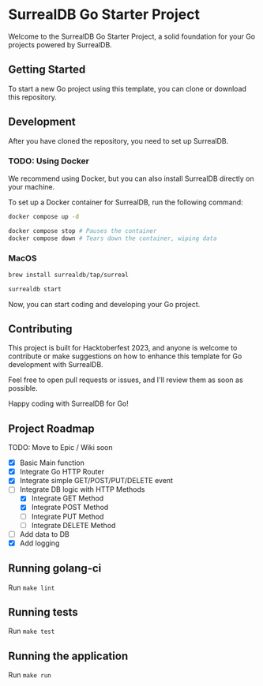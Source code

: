 # SurrealDB Go Starter Project
Welcome to the SurrealDB Go Starter Project, a solid foundation for your Go projects powered by SurrealDB.

## Getting Started
To start a new Go project using this template, you can clone or download this repository.

## Development
After you have cloned the repository, you need to set up SurrealDB. 

### TODO: Using Docker
We recommend using Docker, but you can also install SurrealDB directly on your machine.

To set up a Docker container for SurrealDB, run the following command:

```bash
docker compose up -d
```

```bash
docker compose stop # Pauses the container
docker compose down # Tears down the container, wiping data
```


### MacOS

```zsh
brew install surrealdb/tap/surreal
```

```zsh
surrealdb start
```

Now, you can start coding and developing your Go project.


## Contributing
This project is built for Hacktoberfest 2023, and anyone is welcome to contribute or make suggestions on how to enhance this template for Go development with SurrealDB.

Feel free to open pull requests or issues, and I'll review them as soon as possible.

Happy coding with SurrealDB for Go!

## Project Roadmap

TODO: Move to Epic / Wiki soon

- [x] Basic Main function
- [x] Integrate Go HTTP Router
- [x] Integrate simple GET/POST/PUT/DELETE event
- [ ] Integrate DB logic with HTTP Methods
    - [x] Integrate GET Method
    - [x] Integrate POST Method
    - [ ] Integrate PUT Method
    - [ ] Integrate DELETE Method
- [ ] Add data to DB
- [x] Add logging 

## Running golang-ci

Run `make lint`

## Running tests

Run `make test`

## Running the application

Run `make run`
